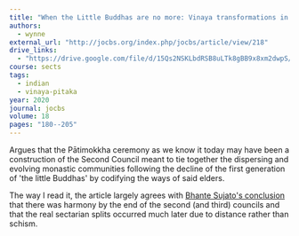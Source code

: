 ```yaml
---
title: "When the Little Buddhas are no more: Vinaya transformations in the early 4th century BC"
authors:
  - wynne
external_url: "http://jocbs.org/index.php/jocbs/article/view/218"
drive_links:
  - "https://drive.google.com/file/d/15Qs2NSKLbdRSB8uLTk8gBB9x8xm2dwpS/view?usp=drivesdk"
course: sects
tags:
  - indian
  - vinaya-pitaka
year: 2020
journal: jocbs
volume: 18
pages: "180--205"
---
```


Argues that the Pātimokkha ceremony as we know it today may have been a construction of the Second Council meant to tie together the dispersing and evolving monastic communities following the decline of the first generation of 'the little Buddhas' by codifying the ways of said elders.

The way I read it, the article largely agrees with [Bhante Sujato's conclusion](/content/monographs/sects-and-sectarianism_sujato) that there was harmony by the end of the second (and third) councils and that the real sectarian splits occurred much later due to distance rather than schism.